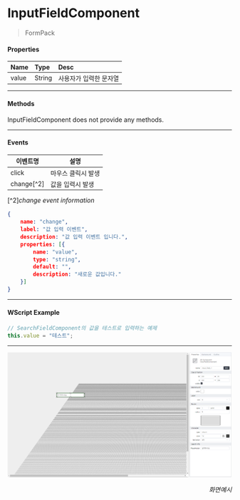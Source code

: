 # InputFieldComponent
> FormPack

#### Properties
| Name       | Type    | Desc                                                |
| :--------- | :------ | :-------------------------------------------------- |
| value   | String | 사용자가 입력한 문자열                                |

---
#### Methods

InputFieldComponent does not provide any methods.

---
#### Events
|이벤트명|설명|
|---|---|
|click|마우스 클릭시 발생|
|change[^2]|값을 입력시 발생|

[^2]*change event information*
```json
{
    name: "change",
    label: "값 입력 이벤트",
    description: "값 입력 이벤트 입니다.",
    properties: [{
        name: "value",
        type: "string",
        default: "",
        description: "새로운 값입니다."
    }]
}
```

---
#### WScript Example
<!-- js-console -->
```js
// SearchFieldComponent의 값을 테스트로 입력하는 예제
this.value = "테스트";
```

---
![gras](../../images/input.png)
<p align="right" style="font-style:italic;">화면예시</p>